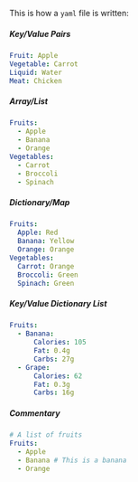 This is how a `yaml` file is written:

##### Key/Value Pairs
```yaml
Fruit: Apple
Vegetable: Carrot
Liquid: Water
Meat: Chicken
```

##### Array/List
```yaml
Fruits:
  - Apple
  - Banana
  - Orange
Vegetables:
  - Carrot
  - Broccoli
  - Spinach
```

##### Dictionary/Map
```yaml
Fruits:
  Apple: Red
  Banana: Yellow
  Orange: Orange
Vegetables:
  Carrot: Orange
  Broccoli: Green
  Spinach: Green
```

##### Key/Value Dictionary List
```yaml
Fruits:
  - Banana:
      Calories: 105
      Fat: 0.4g
      Carbs: 27g
  - Grape:
      Calories: 62
      Fat: 0.3g
      Carbs: 16g
```

##### Commentary
```yaml
# A list of fruits
Fruits:
  - Apple
  - Banana # This is a banana
  - Orange
```
